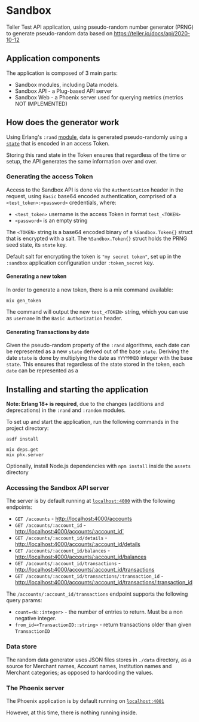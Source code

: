 # Sandbox

Teller Test API application, using pseudo-random number generator (PRNG) to generate pseudo-random data based on https://teller.io/docs/api/2020-10-12

## Application components

The application is composed of 3 main parts:
- Sandbox modules, including Data models.
- Sandbox API - a Plug-based API server
- Sandbox Web - a Phoenix server used for querying metrics (metrics NOT IMPLEMENTED)



## How does the generator work

Using Erlang's `:rand` [module](https://erlang.org/doc/man/rand.htm), data is generated pseudo-randomly using a [`state`](https://erlang.org/doc/man/rand.html#type-export_state) that is encoded in an access Token.

Storing this rand state in the Token ensures that regardless of the time or setup, the API generates the same information over and over.

### Generating the access Token

Access to the Sandbox API is done via the `Authentication` header in the request, using `Basic` base64 encoded authentication, comprised of a `<test_token>:<password>` credentials, where:
- `<test_token>` username is the access Token in format `test_<TOKEN>`
- `<password>` is an empty string

The `<TOKEN>` string is a base64 encoded binary of a `%Sandbox.Token{}` struct that is encrypted with a salt. The `%Sandbox.Token{}` struct holds the PRNG seed state, its `state` key.

Default salt for encrypting the token is `"my secret token"`, set up in the `:sandbox` application configuration under `:token_secret` key.

#### Generating a new token

In order to generate a new token, there is a mix command available:
```
mix gen_token
```

The command will output the new `test_<TOKEN>` string, which you can use as `username` in the `Basic Authorization` header.

#### Generating Transactions by date

Given the pseudo-random property of the `:rand` algorithms, each date can be represented as a new `state` derived out of the base `state`.
Deriving the date `state` is done by multiplying the date as `YYYYMMDD` integer with the base `state`.
This ensures that regardless of the state stored in the token, each `date` can be represented as a 

## Installing and starting the application

**Note: Erlang 18+ is required**, due to the changes (additions and deprecations) in the `:rand` and `:random` modules.

To set up and start the application, run the following commands in the project directory:

```
asdf install

mix deps.get
mix phx.server
```

Optionally, install Node.js dependencies with `npm install` inside the `assets` directory


### Accessing the Sandbox API server

The server is by default running at [`localhost:4000`](http://localhost:4000) with the following endpoints:

- `GET /accounts` - [http://localhost:4000/accounts](http://localhost:4000/accounts)
- `GET /accounts/:account_id` - [http://localhost:4000/accounts/:account_id`](http://localhost:4000/accounts/:account_id)
- `GET /accounts/:account_id/details` - [http://localhost:4000/accounts/:account_id/details](http://localhost:4000/accounts/:account_id/details)
- `GET /accounts/:account_id/balances` - [http://localhost:4000/accounts/:account_id/balances](http://localhost:4000/accounts/:account_id/balances)
- `GET /accounts/:account_id/transactions` - [http://localhost:4000/accounts/:account_id/transactions](http://localhost:4000/accounts/:account_id/transactions)
- `GET /accounts/:account_id/transactions/:transaction_id` - [http://localhost:4000/accounts/:account_id/transactions/:transaction_id](http://localhost:4000/accounts/:account_id/transactions/:transaction_id)

The `/accounts/:account_id/transactions` endpoint supports the following query params:
- `count=<N::integer>` - the number of entries to return. Must be a non negative integer.
- `from_id=<TransactionID::string>` - return transactions older than given `TransactionID`

### Data store

The random data generator uses JSON files stores in `./data` directory, as a source for Merchant names, Account names, Institution names and Merchant categories; as opposed to hardcoding the values.

### The Phoenix server

The Phoenix application is by default running on [`localhost:4001`](http://localhost:4001)

However, at this time, there is nothing running inside.